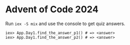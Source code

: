 # Advent of Code 2024


Run `iex -S mix` and use the console to get quiz answers.

```
iex> App.Day1.find_the_answer_p1() # => <answer>
iex> App.Day1.find_the_answer_p2() # => <answer>
```
